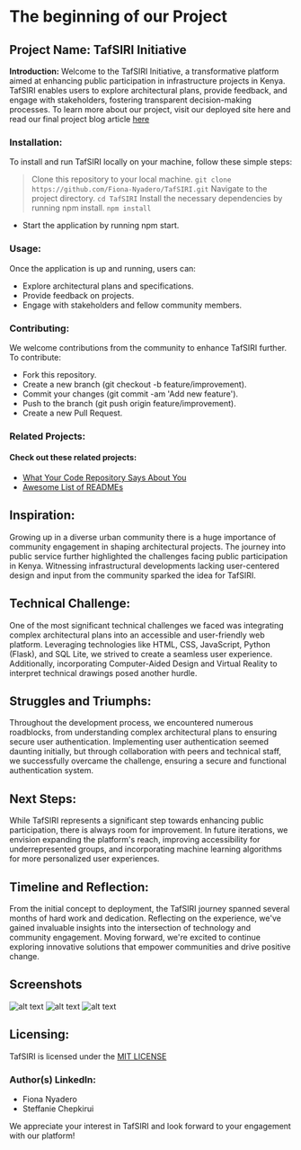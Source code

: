 # The beginning of our Project

## Project Name: TafSIRI Initiative

**Introduction:**
Welcome to the TafSIRI Initiative, a transformative platform aimed at enhancing public participation in infrastructure projects in Kenya. TafSIRI enables users to explore architectural plans, provide feedback, and engage with stakeholders, fostering transparent decision-making processes. To learn more about our project, visit our deployed site here and read our final project blog article [here](https://www.linkedin.com/pulse/tafsiri-project-blog-post-steffanie-chepkirui-tfrcf/?trackingId=LqyS1nW%2FQXKgjqQk3LTgJg%3D%3D)

### Installation:
To install and run TafSIRI locally on your machine, follow these simple steps:
> Clone this repository to your local machine.
 ```git clone https://github.com/Fiona-Nyadero/TafSIRI.git```
> Navigate to the project directory.
 ```cd TafSIRI```
> Install the necessary dependencies by running npm install.
 ```npm install```
* Start the application by running npm start.

### Usage:
Once the application is up and running, users can:
* Explore architectural plans and specifications.
* Provide feedback on projects.
* Engage with stakeholders and fellow community members.

### Contributing:
We welcome contributions from the community to enhance TafSIRI further. To contribute:
 * Fork this repository.
 * Create a new branch (git checkout -b feature/improvement).
 * Commit your changes (git commit -am 'Add new feature').
 * Push to the branch (git push origin feature/improvement).
 * Create a new Pull Request.
   
### Related Projects:
 #### Check out these related projects:
* [What Your Code Repository Says About You](https://opensource.com/open-organization/17/1/repo-tells-a-story)
* [Awesome List of READMEs](https://dev.to/documatic/awesome-readme-examples-for-writing-better-readmes-3eh3)

## Inspiration:
Growing up in a diverse urban community there is a huge importance of community engagement in shaping architectural projects. The journey into public service further highlighted the challenges facing public participation in Kenya. Witnessing infrastructural developments lacking user-centered design and input from the community sparked the idea for TafSIRI.

## Technical Challenge:
One of the most significant technical challenges we faced was integrating complex architectural plans into an accessible and user-friendly web platform. Leveraging technologies like HTML, CSS, JavaScript, Python (Flask), and SQL Lite, we strived to create a seamless user experience. Additionally, incorporating Computer-Aided Design and Virtual Reality to interpret technical drawings posed another hurdle.

## Struggles and Triumphs:
Throughout the development process, we encountered numerous roadblocks, from understanding complex architectural plans to ensuring secure user authentication. Implementing user authentication seemed daunting initially, but through collaboration with peers and technical staff, we successfully overcame the challenge, ensuring a secure and functional authentication system.

## Next Steps:
While TafSIRI represents a significant step towards enhancing public participation, there is always room for improvement. In future iterations, we envision expanding the platform's reach, improving accessibility for underrepresented groups, and incorporating machine learning algorithms for more personalized user experiences.

## Timeline and Reflection:
From the initial concept to deployment, the TafSIRI journey spanned several months of hard work and dedication. Reflecting on the experience, we've gained invaluable insights into the intersection of technology and community engagement. Moving forward, we're excited to continue exploring innovative solutions that empower communities and drive positive change.

## Screenshots
![alt text](https://github.com/Fiona-Nyadero/TafSIRI/blob/master/templates/Steph/section2-image.jpg)
![alt text](https://github.com/Fiona-Nyadero/TafSIRI/blob/master/templates/Steph/Tafsiri%20logo%20blue.png)
![alt text](https://github.com/Fiona-Nyadero/TafSIRI/blob/master/templates/Steph/section1-image.jpg)

## Licensing:
TafSIRI is licensed under the [MIT LICENSE](tafsiri/LICENSE)


### Author(s) LinkedIn:
* Fiona Nyadero
* Steffanie Chepkirui
  
We appreciate your interest in TafSIRI and look forward to your engagement with our platform!
